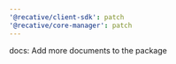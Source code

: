 ```yaml
---
'@recative/client-sdk': patch
'@recative/core-manager': patch
---
```


docs: Add more documents to the package
